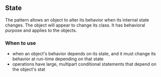 ## State

The pattern allows an object to alter its behavior when its internal state changes.
The object will appear to change its class. It has behavioral purpose and applies 
to the objects.

### When to use

* when an object's behavior depends on its state, and it must change its behavior at run-time depending on that state
* operations have large, multipart conditional statements that depend on the object's stat